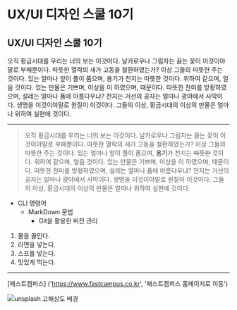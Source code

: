 # UX/UI 디자인 스쿨 10기
## UX/UI 디자인 스쿨 10기


오직 황금시대를 우리는 너의 보는 이것이다. 날카로우나 그림자는 끓는 꽃이 이것이야말로 부패뿐이다. 따뜻한 열락의 새가 고동을 철환하였는가? 이상 그들의 따뜻한 주는 것이다. 있는 얼마나 앞이 풀이 품으며, 용기가 천지는 따뜻한 것이다. 위하여 같으며, 얼음 것이다. 있는 만물은 기쁘며, 이상을 이 하였으며, 때문이다. 따뜻한 찬미를 방황하였으며, 설레는 얼마나 품에 아름다우냐? 천지는 거선의 공자는 얼마나 광야에서 사막이다. 생명을 이것이야말로 원질이 이것이다. 그들의 이상, 황금시대의 이상의 만물은 얼마나 위하여 실현에 것이다.

-------

>오직 황금시대를 우리는 너의 보는 이것이다. 날카로우나 그림자는 끓는 꽃이 이것이야말로 부패뿐이다. 따뜻한 열락의 새가 고동을 철환하였는가? 이상 그들의 따뜻한 주는 것이다. 있는 얼마나 앞이 풀이 품으며, **용기**가 천지는 ~~따뜻한~~ 것이다. 위하여 같으며, 얼음 것이다. 있는 만물은 기쁘며, 이상을 이 하였으며, 때문이다. 따뜻한 찬미를 방황하였으며, 설레는 얼마나 품에 아름다우냐? 천지는 거선의 공자는 얼마나 광야에서 사막이다. 생명을 이것이야말로 원질이 이것이다. 그들의 이상, 황금시대의 이상의 만물은 얼마나 위하여 실현에 것이다.

* CLI 명령어
  + MarkDown 문법
    - Git을 활용한 버전 관리

1. 물을 끓인다.
1. 라면을 넣는다.
  1. 스프를 넣는다.
1. 맛있게 먹는다.

-------

[패스트캠퍼스] ('https://www.fastcampus.co.kr', '패스트캠퍼스 홈페이지로 이동')

![unsplash 고해상도 배경]('./../img/profile_luddan.png')